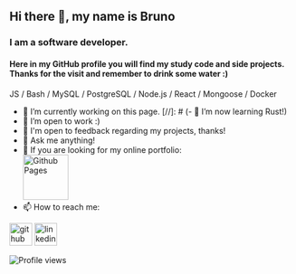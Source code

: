 ## Hi there 👋, my name is Bruno
### I am a software developer.
[comment]: <![I am a WebDev student](bannerurl) // adicionar um banner futuramente>

#### Here in my GitHub profile you will find my study code and side projects. Thanks for the visit and remember to drink some water :)

JS / Bash / MySQL / PostgreSQL / Node.js / React / Mongoose / Docker

- 🔭 I’m currently working on this page. 
[//]: # (- 🌱 I’m now learning Rust!)
- 👯 I’m open to work :)
- 💬 I'm open to feedback regarding my projects, thanks!
- 💬 Ask me anything! 
- 💬 If you are looking for my online portfolio: <br>
[<img src='https://simpleicons.vercel.app/githubpages/FFFF00' alt='Github Pages' height='80'>](https://brunodnc.github.io)
- 📫 How to reach me:   


[<img src='https://simpleicons.vercel.app/github/FFFF00' alt='github' height='40'>](https://github.com/brunodnc)  [<img src='https://simpleicons.vercel.app/linkedin/FFFF00' alt='linkedin' height='40'>](https://www.linkedin.com/in/brunodnc/)

![Profile views](https://gpvc.arturio.dev/brunodnc)  

